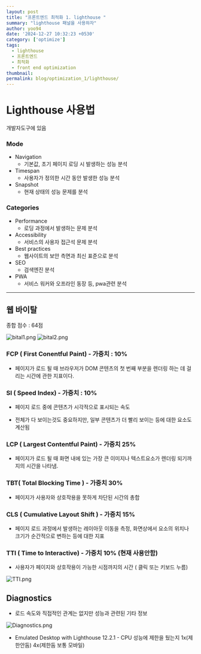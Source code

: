 ```yaml
---
layout: post
title: "프론트엔드 최적화 1. lighthouse "
summary: "lighthouse 패널을 사용하자"
author: yoo94
date: '2024-12-27 10:32:23 +0530'
category: ['optimize']
tags:
  - lighthouse
  - 프론트엔드
  - 최적화
  - front end optimization
thumbnail: 
permalink: blog/optimization_1/lighthouse/
---
```


# Lighthouse 사용법

개발자도구에 있음

### Mode

- Navigation
    - 기본값, 초기 페이지 로딩 시 발생하는 성능 분석
- Timespan
    - 사용자가 정의한 시간 동안 발생한 성능 분석
- Snapshot
    - 현재 상태의 성능 문제를 분석

### Categories

- Performance
    - 로딩 과정에서 발생하는 문제 분석
- Accessibility
    - 서비스의 사용자 접근석 문제 분석
- Best practices
    - 웹사이트의 보안 측면과 최신 표준으로 분석
- SEO
    - 검색엔진 분석
- PWA
    - 서비스 워커와 오프라인 동장 등, pwa관련 분석

---

## 웹 바이탈

종합 점수 : 64점

<img src="/blog/postImg/bital1.png" alt="bital1.png" style="max-width:100%;">

<img src="/blog/postImg/bital2.png" alt="bital2.png" style="max-width:100%;">


### FCP ( First Conentful Paint) - 가중치 : 10%

- 페이지가 로드 될 때 브라우저가 DOM 콘텐츠의 첫 번째 부분을 렌더링 하는 데 걸리는 시간에 관한 지표이다.

### SI ( Speed Index) - 가중치 : 10%

- 페이지 로드 중에 콘텐츠가 시각적으로 표시되는 속도

- 전체가 다 보이는것도 중요하지만, 일부 콘텐츠가 더 빨리 보이는 등에 대한 요소도 계산됨

### LCP ( Largest Contentful Paint) - 가중치 25%

- 페이지가 로드 될 때 화면 내에 있는 가장 큰 이미지나 텍스트요소가 렌더링 되기까지의 시간을 나타냄.

### TBT( Total Blocking Time ) - 가중치 30%

- 페이지가 사용자와 상호작용을 못하게 차단된 시간의 총합

### CLS ( Cumulative Layout Shift ) - 가중치 15%

- 페이지 로드 과정에서 발생하는 레이아웃 이동을 측정, 화면상에서 요소의 위치나 크기가 순간적으로 변하는 등에 대한 지표

### TTI ( Time to Interactive) - 가중치 10% (현재 사용안함)

- 사용자가 페이지와 상호작용이 가능한 시점까지의 시간 ( 클릭 또는 키보드 누름)

<img src="/blog/postImg/TTI1.png" alt="TTI.png" style="max-width:100%;">

## **Diagnostics**

- 로드 속도와 직접적인 관계는 없지만 성능과 관련된 기타 정보

<img src="/blog/postImg/Diagnostics.png" alt="Diagnostics.png" style="max-width:100%;">

- Emulated Desktop with Lighthouse 12.2.1 - CPU 성능에 제한을 뒀는지 1x(제한안둠) 4x(제한둠 보통 모바일)
